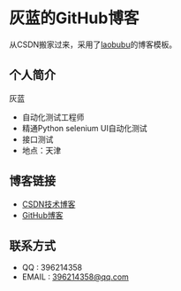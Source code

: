 
# 灰蓝的GitHub博客



从CSDN搬家过来，采用了[laobubu](http://blog.laobubu.net/)的博客模板。


## 个人简介

灰蓝

- 自动化测试工程师
- 精通Python selenium UI自动化测试
- 接口测试
- 地点：天津


## 博客链接

- [CSDN技术博客](http://blog.csdn.net/huilan_same)
- [GitHub博客](https://huilansame.github.io/)

## 联系方式

- QQ : 396214358
- EMAIL : 396214358@qq.com 